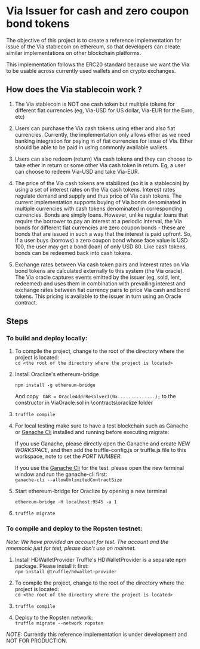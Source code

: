 ﻿# Via Issuer for cash and zero coupon bond tokens
The objective of this project is to create a reference implementation for issue of the Via stablecoin on ethereum, so that developers can create similar implementations on other blockchain platforms. 

This implementation follows the ERC20 standard because we want the Via to be usable across currently used wallets and on crypto exchanges. 


## How does the Via stablecoin work ?
1. The Via stablecoin is NOT one cash token but multiple tokens for different fiat currencies (eg, Via-USD for US dollar, Via-EUR for the Euro, etc)

2. Users can purchase the Via cash tokens using ether and also fiat currencies. Currently, the implementation only allows ether as we need banking integration for paying in of fiat currencies for issue of Via. Ether should be able to be paid in using commonly available wallets.

3. Users can also redeem (return) Via cash tokens and they can choose to take ether in return or some other Via cash token in return. Eg, a user can choose to redeem Via-USD and take Via-EUR. 

4. The price of the Via cash tokens are stabilized (so it is a stablecoin) by using a set of interest rates on the Via cash tokens. Interest rates regulate demand and supply and thus price of Via cash tokens. The current implementation supports buying of Via bonds denominated in multiple currencies with cash tokens denominated in corresponding currencies. Bonds are simply loans. However, unlike regular loans that require the borrower to pay an interest at a periodic interval, the Via bonds for different fiat currencies are zero coupon bonds - these are bonds that are issued in such a way that the interest is paid upfront. So, if a user buys (borrows) a zero coupon bond whose face value is USD 100, the user may get a bond (loan) of only USD 80. Like cash tokens, bonds can be redeemed back into cash tokens. 

5. Exchange rates between Via cash token pairs and Interest rates on Via bond tokens are calculated externally to this system (the Via oracle). The Via oracle captures events emitted by the issuer (eg, sold, lent, redeemed) and uses them in combination with prevailing interest and exchange rates between fiat currency pairs to price Via cash and bond tokens. This pricing is available to the issuer in turn using an Oracle contract.

## Steps

### To build and deploy locally:
1.  To compile the project, change to the root of the directory where the project is located:\
    ``` cd <the root of the directory where the project is located> ```

2.  Install Oraclize's ethereum-bridge 

    ``` npm install -g ethereum-bridge ```

    And copy ``` OAR = OracleAddrResolverI(0x..............);``` to the constructor in ViaOracle.sol in \contracts\oraclize folder

3.  ``` truffle compile ```

4.  For local testing make sure to have a test blockchain such as Ganache or [Ganache Cli] installed and running before executing migrate:

    If you use Ganache, please directly open the Ganache and create *NEW WORKSPACE*, and then add the truffle-config.js or truffle.js file to this workspace, note to     set the *PORT NUMBER*.

    If you use the [Ganache Cli] for the test. please open the new terminal window and run the ganache-cli first:\
    ``` ganache-cli --allowUnlimitedContractSize ```

5.  Start ethereum-bridge for Oraclize by opening a new terminal

    ``` ethereum-bridge -H localhost:9545 -a 1 ```

6.  ``` truffle migrate ```

### To compile and deploy to the Ropsten testnet:

*Note: We have provided an account for test. The account and the mnemonic just for test, please don’t use on mainnet.*

1.  Install HDWalletProvider
Truffle's HDWalletProvider is a separate npm package. Please install it first:\
``` npm install @truffle/hdwallet-provider ```

2.  To compile the project, change to the root of the directory where the project is located:\
``` cd <the root of the directory where the project is located> ```

3.  ``` truffle compile ```

4.  Deploy to the Ropsten network:\
``` truffle migrate --network ropsten ```


[Ganache Cli]: https://github.com/trufflesuite/ganache-cli



*NOTE:* Currently this reference implementation is under development and NOT FOR PRODUCTION.
